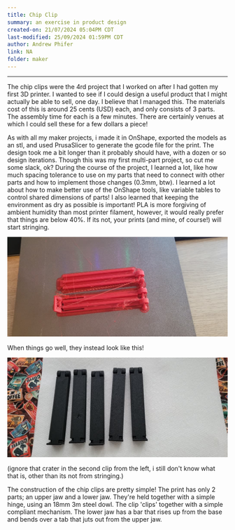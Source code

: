 ```yaml
---
title: Chip Clip
summary: an exercise in product design
created-on: 21/07/2024 05:04PM CDT
last-modified: 25/09/2024 01:59PM CDT
author: Andrew Phifer
link: NA
folder: maker
---
```



----
The chip clips were the 4rd project that I worked on after I had gotten my first 3D printer.  I wanted to see if I could design a useful product that I might actually be able to sell, one day.  I believe that I managed this.  The materials cost of this is around 25 cents (USD) each, and only consists of 3 parts.  The assembly time for each is a few minutes.  There are certainly venues at which I could sell these for a few dollars a piece!  

As with all my maker projects, i made it in OnShape, exported the models as an stl, and used PrusaSlicer to generate the gcode file for the print.  The design took me a bit longer than it probably should have, with a dozen or so design iterations.  Though this was my first multi-part project, so cut me some slack, ok?  During the course of the project, I learned a lot, like how much spacing tolerance to use on my parts that need to connect with other parts and how to implement those changes (0.3mm, btw).  I learned a lot about how to make better use of the OnShape tools, like variable tables to control shared dimensions of parts!  I also learned that keeping the environment as dry as possible is important!  PLA is more forgiving of ambient humidity than most printer filament, however, it would really prefer that things are below 40%.  If its not, your prints (and mine, of course!) will start stringing. 

![failed print from bad stringing](/data/maker/chip-clip/chip-clip-print-fail.jpg)

When things go well, they instead look like this!

![successful print set](/data/maker/chip-clip/chip-clip-assemblies-multiple.jpg)

(ignore that crater in the second clip from the left, i still don't know what that is, other than its not from stringing.)

The construction of the chip clips are pretty simple!  The print has only 2 parts; an upper jaw and a lower jaw.  They're held together with a simple hinge, using an 18mm 3m steel dowl.  The clip 'clips' together with a simple compliant mechanism.  The lower jaw has a bar that rises up from the base and bends over a tab that juts out from the upper jaw.